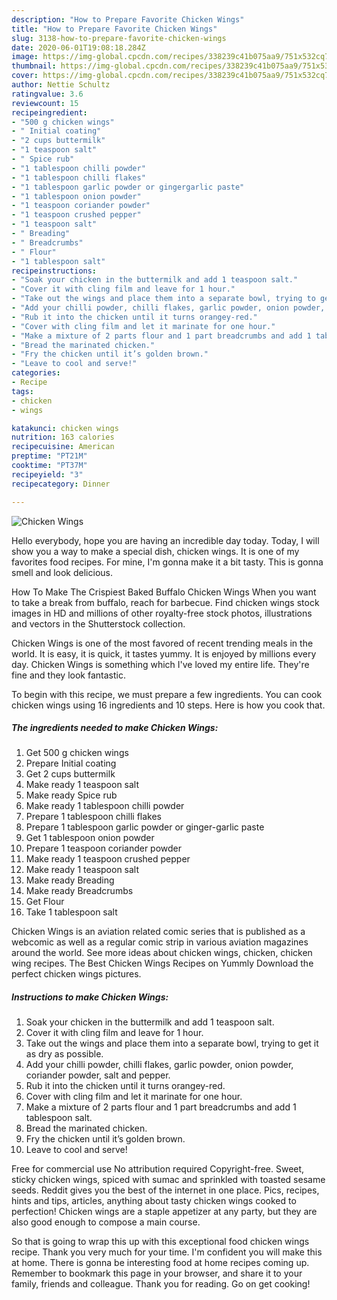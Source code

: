 ```yaml
---
description: "How to Prepare Favorite Chicken Wings"
title: "How to Prepare Favorite Chicken Wings"
slug: 3138-how-to-prepare-favorite-chicken-wings
date: 2020-06-01T19:08:18.284Z
image: https://img-global.cpcdn.com/recipes/338239c41b075aa9/751x532cq70/chicken-wings-recipe-main-photo.jpg
thumbnail: https://img-global.cpcdn.com/recipes/338239c41b075aa9/751x532cq70/chicken-wings-recipe-main-photo.jpg
cover: https://img-global.cpcdn.com/recipes/338239c41b075aa9/751x532cq70/chicken-wings-recipe-main-photo.jpg
author: Nettie Schultz
ratingvalue: 3.6
reviewcount: 15
recipeingredient:
- "500 g chicken wings"
- " Initial coating"
- "2 cups buttermilk"
- "1 teaspoon salt"
- " Spice rub"
- "1 tablespoon chilli powder"
- "1 tablespoon chilli flakes"
- "1 tablespoon garlic powder or gingergarlic paste"
- "1 tablespoon onion powder"
- "1 teaspoon coriander powder"
- "1 teaspoon crushed pepper"
- "1 teaspoon salt"
- " Breading"
- " Breadcrumbs"
- " Flour"
- "1 tablespoon salt"
recipeinstructions:
- "Soak your chicken in the buttermilk and add 1 teaspoon salt."
- "Cover it with cling film and leave for 1 hour."
- "Take out the wings and place them into a separate bowl, trying to get it as dry as possible."
- "Add your chilli powder, chilli flakes, garlic powder, onion powder, coriander powder, salt and pepper."
- "Rub it into the chicken until it turns orangey-red."
- "Cover with cling film and let it marinate for one hour."
- "Make a mixture of 2 parts flour and 1 part breadcrumbs and add 1 tablespoon salt."
- "Bread the marinated chicken."
- "Fry the chicken until it’s golden brown."
- "Leave to cool and serve!"
categories:
- Recipe
tags:
- chicken
- wings

katakunci: chicken wings 
nutrition: 163 calories
recipecuisine: American
preptime: "PT21M"
cooktime: "PT37M"
recipeyield: "3"
recipecategory: Dinner

---
```



![Chicken Wings](https://img-global.cpcdn.com/recipes/338239c41b075aa9/751x532cq70/chicken-wings-recipe-main-photo.jpg)

Hello everybody, hope you are having an incredible day today. Today, I will show you a way to make a special dish, chicken wings. It is one of my favorites food recipes. For mine, I'm gonna make it a bit tasty. This is gonna smell and look delicious.

How To Make The Crispiest Baked Buffalo Chicken Wings When you want to take a break from buffalo, reach for barbecue. Find chicken wings stock images in HD and millions of other royalty-free stock photos, illustrations and vectors in the Shutterstock collection.

Chicken Wings is one of the most favored of recent trending meals in the world. It is easy, it is quick, it tastes yummy. It is enjoyed by millions every day. Chicken Wings is something which I've loved my entire life. They're fine and they look fantastic.


To begin with this recipe, we must prepare a few ingredients. You can cook chicken wings using 16 ingredients and 10 steps. Here is how you cook that.

<!--inarticleads1-->

##### The ingredients needed to make Chicken Wings:

1. Get 500 g chicken wings
1. Prepare  Initial coating
1. Get 2 cups buttermilk
1. Make ready 1 teaspoon salt
1. Make ready  Spice rub
1. Make ready 1 tablespoon chilli powder
1. Prepare 1 tablespoon chilli flakes
1. Prepare 1 tablespoon garlic powder or ginger-garlic paste
1. Get 1 tablespoon onion powder
1. Prepare 1 teaspoon coriander powder
1. Make ready 1 teaspoon crushed pepper
1. Make ready 1 teaspoon salt
1. Make ready  Breading
1. Make ready  Breadcrumbs
1. Get  Flour
1. Take 1 tablespoon salt


Chicken Wings is an aviation related comic series that is published as a webcomic as well as a regular comic strip in various aviation magazines around the world. See more ideas about chicken wings, chicken, chicken wing recipes. The Best Chicken Wings Recipes on Yummly Download the perfect chicken wings pictures. 

<!--inarticleads2-->

##### Instructions to make Chicken Wings:

1. Soak your chicken in the buttermilk and add 1 teaspoon salt.
1. Cover it with cling film and leave for 1 hour.
1. Take out the wings and place them into a separate bowl, trying to get it as dry as possible.
1. Add your chilli powder, chilli flakes, garlic powder, onion powder, coriander powder, salt and pepper.
1. Rub it into the chicken until it turns orangey-red.
1. Cover with cling film and let it marinate for one hour.
1. Make a mixture of 2 parts flour and 1 part breadcrumbs and add 1 tablespoon salt.
1. Bread the marinated chicken.
1. Fry the chicken until it’s golden brown.
1. Leave to cool and serve!


Free for commercial use No attribution required Copyright-free. Sweet, sticky chicken wings, spiced with sumac and sprinkled with toasted sesame seeds. Reddit gives you the best of the internet in one place. Pics, recipes, hints and tips, articles, anything about tasty chicken wings cooked to perfection! Chicken wings are a staple appetizer at any party, but they are also good enough to compose a main course. 

So that is going to wrap this up with this exceptional food chicken wings recipe. Thank you very much for your time. I'm confident you will make this at home. There is gonna be interesting food at home recipes coming up. Remember to bookmark this page in your browser, and share it to your family, friends and colleague. Thank you for reading. Go on get cooking!
